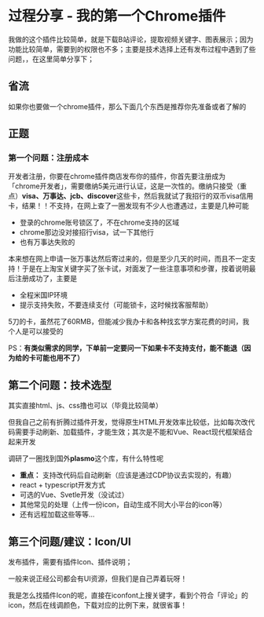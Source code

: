 # 过程分享 - 我的第一个Chrome插件

我做的这个插件比较简单，就是下载B站评论，提取视频关键字、图表展示；因为功能比较简单，需要到的权限也不多；主要是技术选择上还有发布过程中遇到了些问题，，在这里简单分享下；

## 省流
  如果你也要做一个chrome插件，那么下面几个东西是推荐你先准备或者了解的

  <!-- - chrome插件不像IOS可以设置应用价格的，也就是如果你想盈利，一般要内置付费功能，比如会员、兑换码这种机制（需要自行开发）
  - 5刀的注册成本，可能需要淘宝买对应的服务（国内招行visa已试，不支持）
  - 基本的html、js、css即可上手（如果是前端开发者，推荐plasmo脚手架 -->

## 正题

### 第一个问题：注册成本

  开发者注册，你要在chrome插件商店发布你的插件，你首先要注册成为「chrome开发者」，需要缴纳5美元进行认证，这是一次性的。缴纳只接受（重点）**visa、万事达、jcb、discover**这些卡，然后我就试了我招行的双币visa信用卡，结果！！不支持，在网上查了一圈发现有不少人也遭遇过，主要是几种可能

  - 登录的chrome账号锁区了，不在chrome支持的区域
  - chrome那边没对接招行visa，试一下其他行
  - 也有万事达失败的

  本来想在网上申请一张万事达然后寄过来的，但是至少几天的时间，而且不一定支持！于是在上淘宝关键字买了张卡试，对面发了一些注意事项和步骤，按着说明最后注册成功了，主要是

  - 全程米国IP环境
  - 提示支持失败，不要连续支付（可能锁卡，这时候找客服帮助）

  5刀的卡，虽然花了60RMB，但能减少我办卡和各种找玄学方案花费的时间，我个人是可以接受的
  
  PS：**有类似需求的同学，下单前一定要问一下如果卡不支持支付，能不能退（因为给的卡可能也用不了）**
  
## 第二个问题：技术选型

  其实直接html、js、css撸也可以（毕竟比较简单）

  但我自己之前有折腾过插件开发，觉得原生HTML开发效率比较低，比如每次改代码需要手动刷新、加载插件，才能生效；其次是不能和Vue、React现代框架结合起来开发

  调研了一圈找到国外**plasmo**这个库，有什么特性呢

  - **重点：** 支持改代码后自动刷新（应该是通过CDP协议去实现的，有趣）
  - react + typescript开发方式
  - 可选的Vue、Svetle开发（没试过）
  - 其他常见的处理（上传一份icon，自动生成不同大小平台的icon等）
  - 还有远程加载这些等等...


## 第三个问题/建议：Icon/UI

  发布插件，需要有插件Icon、插件说明；
  
  一般来说正经公司都会有UI资源，但我们是自己弄着玩呀！
  
  我是怎么找插件Icon的呢，直接在iconfont上搜关键字，看到个符合「评论」的icon，然后在线调颜色，下载对应的比例下来，就很省事！


